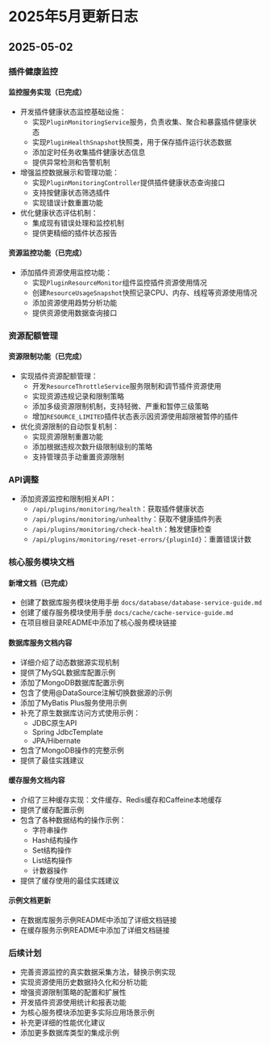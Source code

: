 <!--
 * @Author: yangqijun youngqj@126.com
 * @Date: 2025-05-02 10:15:36
 * @LastEditors: yangqijun youngqj@126.com
 * @LastEditTime: 2025-05-01 16:12:03
 * @FilePath: /qteamos/docs/changelogs/2025/2025-05-02.md
 * @Description: 
 * 
 * Copyright © Zhejiang Xiaoqu Information Technology Co., Ltd, All Rights Reserved. 
-->
# 2025年5月更新日志

## 2025-05-02

### 插件健康监控

#### 监控服务实现（已完成）

- 开发插件健康状态监控基础设施：
  - 实现`PluginMonitoringService`服务，负责收集、聚合和暴露插件健康状态
  - 实现`PluginHealthSnapshot`快照类，用于保存插件运行状态数据
  - 添加定时任务收集插件健康状态信息
  - 提供异常检测和告警机制
- 增强监控数据展示和管理功能：
  - 实现`PluginMonitoringController`提供插件健康状态查询接口
  - 支持按健康状态筛选插件
  - 实现错误计数重置功能
- 优化健康状态评估机制：
  - 集成现有错误处理和监控机制
  - 提供更精细的插件状态报告

#### 资源监控功能（已完成）

- 添加插件资源使用监控功能：
  - 实现`PluginResourceMonitor`组件监控插件资源使用情况
  - 创建`ResourceUsageSnapshot`快照记录CPU、内存、线程等资源使用情况
  - 添加资源使用趋势分析功能
  - 提供资源使用数据查询接口

### 资源配额管理

#### 资源限制功能（已完成）

- 实现插件资源配额管理：
  - 开发`ResourceThrottleService`服务限制和调节插件资源使用
  - 实现资源违规记录和限制策略
  - 添加多级资源限制机制，支持轻微、严重和暂停三级策略
  - 增加`RESOURCE_LIMITED`插件状态表示因资源使用超限被暂停的插件
- 优化资源限制的自动恢复机制：
  - 实现资源限制重置功能
  - 添加根据违规次数升级限制级别的策略
  - 支持管理员手动重置资源限制

### API调整

- 添加资源监控和限制相关API：
  - `/api/plugins/monitoring/health`：获取插件健康状态
  - `/api/plugins/monitoring/unhealthy`：获取不健康插件列表
  - `/api/plugins/monitoring/check-health`：触发健康检查
  - `/api/plugins/monitoring/reset-errors/{pluginId}`：重置错误计数

### 核心服务模块文档

#### 新增文档（已完成）
- 创建了数据库服务模块使用手册 `docs/database/database-service-guide.md`
- 创建了缓存服务模块使用手册 `docs/cache/cache-service-guide.md`
- 在项目根目录README中添加了核心服务模块链接

#### 数据库服务文档内容
- 详细介绍了动态数据源实现机制
- 提供了MySQL数据库配置示例
- 添加了MongoDB数据库配置示例
- 包含了使用@DataSource注解切换数据源的示例
- 添加了MyBatis Plus服务使用示例
- 补充了原生数据库访问方式使用示例：
  - JDBC原生API
  - Spring JdbcTemplate
  - JPA/Hibernate
- 包含了MongoDB操作的完整示例
- 提供了最佳实践建议

#### 缓存服务文档内容
- 介绍了三种缓存实现：文件缓存、Redis缓存和Caffeine本地缓存
- 提供了缓存配置示例
- 包含了各种数据结构的操作示例：
  - 字符串操作
  - Hash结构操作
  - Set结构操作
  - List结构操作
  - 计数器操作
- 提供了缓存使用的最佳实践建议

#### 示例文档更新
- 在数据库服务示例README中添加了详细文档链接
- 在缓存服务示例README中添加了详细文档链接

### 后续计划

- 完善资源监控的真实数据采集方法，替换示例实现
- 实现资源使用历史数据持久化和分析功能
- 增强资源限制策略的配置和扩展性
- 开发插件资源使用统计和报表功能
- 为核心服务模块添加更多实际应用场景示例
- 补充更详细的性能优化建议
- 添加更多数据库类型的集成示例 